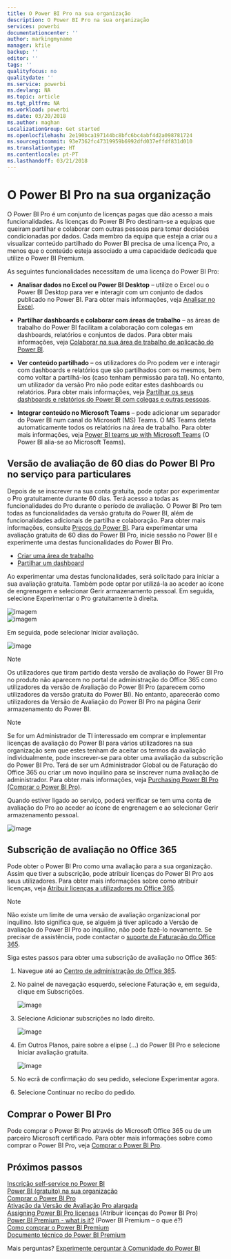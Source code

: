 ```yaml
---
title: O Power BI Pro na sua organização
description: O Power BI Pro na sua organização
services: powerbi
documentationcenter: ''
author: markingmyname
manager: kfile
backup: ''
editor: ''
tags: ''
qualityfocus: no
qualitydate: ''
ms.service: powerbi
ms.devlang: NA
ms.topic: article
ms.tgt_pltfrm: NA
ms.workload: powerbi
ms.date: 03/20/2018
ms.author: maghan
LocalizationGroup: Get started
ms.openlocfilehash: 2e190bca197144bc8bfc6bc4abf4d2a098781724
ms.sourcegitcommit: 93e7362fc47319959b6992dfd037effdf831d010
ms.translationtype: HT
ms.contentlocale: pt-PT
ms.lasthandoff: 03/21/2018
---
```

# <a name="power-bi-pro-in-your-organization"></a>O Power BI Pro na sua organização

O Power BI Pro é um conjunto de licenças pagas que dão acesso a mais funcionalidades. As licenças do Power BI Pro destinam-se a equipas que queiram partilhar e colaborar com outras pessoas para tomar decisões condicionadas por dados.  Cada membro da equipa que esteja a criar ou a visualizar conteúdo partilhado do Power BI precisa de uma licença Pro, a menos que o conteúdo esteja associado a uma capacidade dedicada que utilize o Power BI Premium.

As seguintes funcionalidades necessitam de uma licença do Power BI Pro:

* **Analisar dados no Excel ou Power BI Desktop** – utilize o Excel ou o Power BI Desktop para ver e interagir com um conjunto de dados publicado no Power BI. Para obter mais informações, veja [Analisar no Excel](service-analyze-in-excel.md).

* **Partilhar dashboards e colaborar com áreas de trabalho** – as áreas de trabalho do Power BI facilitam a colaboração com colegas em dashboards, relatórios e conjuntos de dados. Para obter mais informações, veja [Colaborar na sua área de trabalho de aplicação do Power BI](service-collaborate-power-bi-workspace.md).

* **Ver conteúdo partilhado** – os utilizadores do Pro podem ver e interagir com dashboards e relatórios que são partilhados com os mesmos, bem como voltar a partilhá-los (caso tenham permissão para tal). No entanto, um utilizador da versão Pro não pode editar estes dashboards ou relatórios. Para obter mais informações, veja [Partilhar os seus dashboards e relatórios do Power BI com colegas e outras pessoas](service-share-dashboards.md).

* **Integrar conteúdo no Microsoft Teams** – pode adicionar um separador do Power BI num canal do Microsoft (MS) Teams. O MS Teams deteta automaticamente todos os relatórios na área de trabalho. Para obter mais informações, veja [Power BI teams up with Microsoft Teams](https://powerbi.microsoft.com/en-us/blog/power-bi-teams-up-with-microsoft-teams/) (O Power BI alia-se ao Microsoft Teams). 

## <a name="power-bi-pro-60-day-trial-for-individuals"></a>Versão de avaliação de 60 dias do Power BI Pro no serviço para particulares

Depois de se inscrever na sua conta gratuita, pode optar por experimentar o Pro gratuitamente durante 60 dias. Terá acesso a todas as funcionalidades do Pro durante o período de avaliação. O Power BI Pro tem todas as funcionalidades da versão gratuita do Power BI, além de funcionalidades adicionais de partilha e colaboração. Para obter mais informações, consulte [Preços do Power BI](https://powerbi.microsoft.com/en-us/pricing/). Para experimentar uma avaliação gratuita de 60 dias do Power BI Pro, inicie sessão no Power BI e experimente uma destas funcionalidades do Power BI Pro.

* [Criar uma área de trabalho](service-create-distribute-apps.md)
* [Partilhar um dashboard](service-share-dashboards.md)

Ao experimentar uma destas funcionalidades, será solicitado para iniciar a sua avaliação gratuita. Também pode optar por utilizá-la ao aceder ao ícone de engrenagem e selecionar Gerir armazenamento pessoal. Em seguida, selecione Experimentar o Pro gratuitamente à direita.

   ![imagem](media/service-power-bi-pro-in-your-organization/service-power-bi-pro-in-your-organization-01.png)
   </br>
   ![imagem](media/service-power-bi-pro-in-your-organization/service-power-bi-pro-in-your-organization-02.png)

Em seguida, pode selecionar Iniciar avaliação.

   ![image](media/service-power-bi-pro-in-your-organization/service-power-bi-pro-in-your-organization-03.png)

> [!NOTE]
> Os utilizadores que tiram partido desta versão de avaliação do Power BI Pro no produto não aparecem no portal de administração do Office 365 como utilizadores da versão de Avaliação do Power BI Pro (aparecem como utilizadores da versão gratuita do Power BI). No entanto, aparecerão como utilizadores da Versão de Avaliação do Power BI Pro na página Gerir armazenamento do Power BI.
>

> [!NOTE]
> Se for um Administrador de TI interessado em comprar e implementar licenças de avaliação do Power BI para vários utilizadores na sua organização sem que estes tenham de aceitar os termos da avaliação individualmente, pode inscrever-se para obter uma avaliação da subscrição do Power BI Pro. Terá de ser um Administrador Global ou de Faturação do Office 365 ou criar um novo inquilino para se inscrever numa avaliação de administrador. Para obter mais informações, veja [Purchasing Power BI Pro (Comprar o Power BI Pro)](service-admin-purchasing-power-bi-pro.md).
>

Quando estiver ligado ao serviço, poderá verificar se tem uma conta de avaliação do Pro ao aceder ao ícone de engrenagem e ao selecionar Gerir armazenamento pessoal.

   ![image](media/service-power-bi-pro-in-your-organization/service-power-bi-pro-in-your-organization-04.png)

## <a name="subscription-trial-in-office-365"></a>Subscrição de avaliação no Office 365

Pode obter o Power BI Pro como uma avaliação para a sua organização. Assim que tiver a subscrição, pode atribuir licenças do Power BI Pro aos seus utilizadores. Para obter mais informações sobre como atribuir licenças, veja [Atribuir licenças a utilizadores no Office 365](https://support.office.com/en-us/article/assign-licenses-to-users-in-office-365-for-business-997596b5-4173-4627-b915-36abac6786dc?ui=en-US&rs=en-US&ad=US).

> [!NOTE]
> Não existe um limite de uma versão de avaliação organizacional por inquilino. Isto significa que, se alguém já tiver aplicado a Versão de avaliação do Power BI Pro ao inquilino, não pode fazê-lo novamente. Se precisar de assistência, pode contactar o [suporte de Faturação do Office 365](https://support.office.microsoft.com/en-us/article/contact-support-for-business-products-admin-help-32a17ca7-6fa0-4870-8a8d-e25ba4ccfd4b?CorrelationId=552bbf37-214f-4202-80cb-b94240dcd671&ui=en-US&rs=en-US&ad=US).
>

Siga estes passos para obter uma subscrição de avaliação no Office 365:

1. Navegue até ao [Centro de administração do Office 365](https://portal.office.com/adminportal/home#/homepage).
2. No painel de navegação esquerdo, selecione Faturação e, em seguida, clique em Subscrições.

   ![image](media/service-power-bi-pro-in-your-organization/service-power-bi-pro-in-your-organization-05.png)

3. Selecione Adicionar subscrições no lado direito.

   ![image](media/service-power-bi-pro-in-your-organization/service-power-bi-pro-in-your-organization-06.png)

4. Em Outros Planos, paire sobre a elipse (...) do Power BI Pro e selecione Iniciar avaliação gratuita.

   ![image](media/service-power-bi-pro-in-your-organization/service-power-bi-pro-in-your-organization-07.png) 

5. No ecrã de confirmação do seu pedido, selecione Experimentar agora.
6. Selecione Continuar no recibo do pedido.

## <a name="purchasing-power-bi-pro"></a>Comprar o Power BI Pro

Pode comprar o Power BI Pro através do Microsoft Office 365 ou de um parceiro Microsoft certificado. Para obter mais informações sobre como comprar o Power BI Pro, veja [Comprar o Power BI Pro](service-admin-purchasing-power-bi-pro.md).

## <a name="next-steps"></a>Próximos passos
[Inscrição self-service no Power BI](service-admin-signing-up-for-power-bi-with-a-new-office-365-trial.md)
<br/>
[Power BI (gratuito) na sua organização](service-admin-service-free-in-your-organization.md)
<br/>
[Comprar o Power BI Pro](service-admin-purchasing-power-bi-pro.md)
<br/>
[Ativação da Versão de Avaliação Pro alargada](service-extended-pro-trial.md)
<br/>
[Assigning Power BI Pro licenses](service-assigning-power-bi-pro-licenses.md) (Atribuir licenças do Power BI Pro)
<br/>
[Power BI Premium - what is it?](service-admin-premium-manage.md) (Power BI Premium – o que é?)
<br/>
[Como comprar o Power BI Premium](service-admin-premium-purchase.md)
<br/>
[Documento técnico do Power BI Premium](https://aka.ms/pbipremiumwhitepaper)

Mais perguntas? [Experimente perguntar à Comunidade do Power BI](https://community.powerbi.com/)
